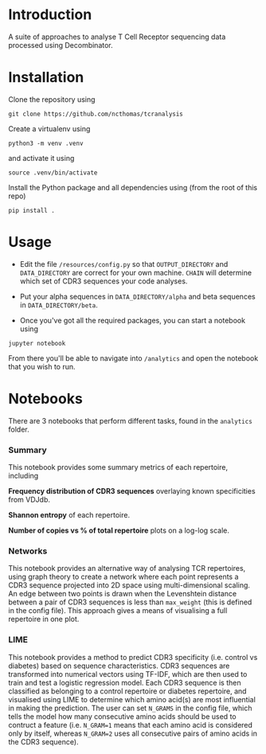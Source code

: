 # Introduction

A suite of approaches to analyse T Cell Receptor sequencing data processed using Decombinator.


# Installation

Clone the repository using

``git clone https://github.com/ncthomas/tcranalysis``

Create a virtualenv using

``python3 -m venv .venv``

and activate it using

``source .venv/bin/activate``

Install the Python package and all dependencies using (from the root of this repo)

``pip install .``

# Usage

* Edit the file ``/resources/config.py`` so that ``OUTPUT_DIRECTORY`` and ``DATA_DIRECTORY`` are correct for your own
machine. ``CHAIN`` will determine which set of CDR3 sequences your code analyses.

* Put your alpha sequences in ``DATA_DIRECTORY/alpha`` and beta sequences in ``DATA_DIRECTORY/beta``.

* Once you've got all the required packages, you can start a notebook using

``jupyter notebook``

From there you'll be able to navigate into ``/analytics`` and open the notebook
that you wish to run.

# Notebooks

There are 3 notebooks that perform different tasks, found in the ``analytics`` folder.

### Summary

This notebook provides some summary metrics of each repertoire, including

**Frequency distribution of CDR3 sequences** overlaying known specificities from VDJdb.

**Shannon entropy** of each repertoire.

**Number of copies vs % of total repertoire** plots on a log-log scale.

### Networks

This notebook provides an alternative way of analysing TCR repertoires,
using graph theory to create a network where each point represents a CDR3 sequence
projected into 2D space using multi-dimensional scaling. An edge between two points
is drawn when the Levenshtein distance between a pair of CDR3 sequences is less than
``max_weight`` (this is defined in the config file). This approach gives a means of visualising
a full repertoire in one plot.

### LIME

This notebook provides a method to predict CDR3 specificity (i.e. control vs diabetes) based on sequence characteristics.
CDR3 sequences are transformed into numerical vectors using TF-IDF, which are then used to train and test a logistic
regression model. Each CDR3 sequence is then classified as belonging to a control repertoire or diabetes repertoire, and
visualised using LIME to determine which amino acid(s) are most influential in making the prediction. The user can set
``N_GRAMS`` in the config file, which tells the model how many consecutive amino acids should be used to contruct a feature
(i.e. ``N_GRAM=1`` means that each amino acid is considered only by itself, whereas ``N_GRAM=2`` uses all consecutive pairs
of amino acids in the CDR3 sequence).
